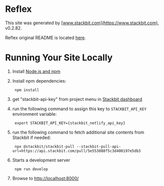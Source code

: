 # Reflex

This site was generated by [www.stackbit.com](https://www.stackbit.com), v0.2.82.

Reflex original README is located [here](./README.theme.md).

# Running Your Site Locally

1. Install [Node.js and npm](https://nodejs.org/en/)

1. Install npm dependencies:

        npm install

1. get "stackbit-api-key" from project menu in [Stackbit dashboard](https://app.stackbit.com/dashboard)

1. run the following command to assign this key to `STACKBIT_API_KEY` environment variable:

        export STACKBIT_API_KEY={stackbit_netlify_api_key}

1. run the following command to fetch additional site contents from Stackbit if needed:

        npx @stackbit/stackbit-pull --stackbit-pull-api-url=https://api.stackbit.com/pull/5e553888f5c3d400197e5db3

1. Starts a development server

        npm run develop

1. Browse to [http://localhost:8000/](http://localhost:8000/)
